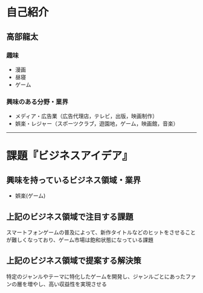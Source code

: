 # 自己紹介

## 高部龍太

### 趣味
- 漫画
- 昼寝
- ゲーム

### 興味のある分野・業界
- メディア・広告業（広告代理店，テレビ，出版，映画制作）
- 娯楽・レジャー（スポーツクラブ，遊園地，ゲーム，映画館，音楽）

* * *

# 課題『ビジネスアイデア』

## 興味を持っているビジネス領域・業界

- 娯楽(ゲーム)

## 上記のビジネス領域で注目する課題

スマートフォンゲームの普及によって、新作タイトルなどのヒットをさせることが難しくなっており、ゲーム市場は飽和状態になっている課題

## 上記のビジネス領域で提案する解決策

特定のジャンルやテーマに特化したゲームを開発し、ジャンルごとにあったファンの層を増やし、高い収益性を実現させる
